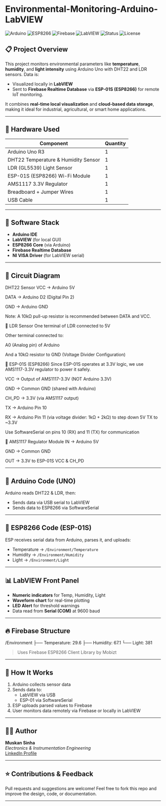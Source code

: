 # Environmental-Monitoring-Arduino-LabVIEW

![Arduino](https://img.shields.io/badge/Platform-Arduino-blue?logo=arduino)
![ESP8266](https://img.shields.io/badge/WiFi-ESP8266-lightgrey?logo=esphome)
![Firebase](https://img.shields.io/badge/Backend-Firebase-yellow?logo=firebase)
![LabVIEW](https://img.shields.io/badge/Visualization-LabVIEW-ffda44)
![Status](https://img.shields.io/badge/Status-Working-brightgreen)
![License](https://img.shields.io/badge/License-MIT-blue.svg)

## 📋 Project Overview

This project monitors environmental parameters like **temperature**, **humidity**, and **light intensity** using Arduino Uno with DHT22 and LDR sensors. Data is:
- Visualized locally in **LabVIEW**
- Sent to **Firebase Realtime Database** via **ESP-01S (ESP8266)** for remote IoT monitoring.

It combines **real-time local visualization** and **cloud-based data storage**, making it ideal for industrial, agricultural, or smart home applications.

---

## 🔧 Hardware Used

| Component              | Quantity |
|------------------------|----------|
| Arduino Uno R3         | 1        |
| DHT22 Temperature & Humidity Sensor | 1 |
| LDR (GL5539) Light Sensor | 1     |
| ESP-01S (ESP8266) Wi-Fi Module | 1 |
| AMS1117 3.3V Regulator | 1        |
| Breadboard + Jumper Wires | 1    |
| USB Cable              | 1        |

---

## 📡 Software Stack

- **Arduino IDE**
- **LabVIEW** (for local GUI)
- **ESP8266 Core** (via Arduino)
- **Firebase Realtime Database**
- **NI VISA Driver** (for LabVIEW serial)

---

## 🔌 Circuit Diagram

DHT22 Sensor
VCC → Arduino 5V

DATA → Arduino D2 (Digital Pin 2)

GND → Arduino GND

Note: A 10kΩ pull-up resistor is recommended between DATA and VCC.

🔹 LDR Sensor
One terminal of LDR connected to 5V

Other terminal connected to:

A0 (Analog pin) of Arduino

And a 10kΩ resistor to GND (Voltage Divider Configuration)

🔹 ESP-01S (ESP8266)
Since ESP-01S operates at 3.3V logic, we use AMS1117-3.3V regulator to power it safely.

VCC → Output of AMS1117-3.3V (NOT Arduino 3.3V)

GND → Common GND (shared with Arduino)

CH_PD → 3.3V (via AMS1117 output)

TX → Arduino Pin 10

RX → Arduino Pin 11 (via voltage divider: 1kΩ + 2kΩ) to step down 5V TX to ~3.3V

Use SoftwareSerial on pins 10 (RX) and 11 (TX) for communication

🔹 AMS1117 Regulator Module
IN → Arduino 5V

GND → Common GND

OUT → 3.3V to ESP-01S VCC & CH_PD

---

## 🧠 Arduino Code (UNO)

Arduino reads DHT22 & LDR, then:
- Sends data via USB serial to LabVIEW
- Sends data to ESP8266 via SoftwareSerial

---

## 📶 ESP8266 Code (ESP-01S)

ESP receives serial data from Arduino, parses it, and uploads:
- Temperature → `/Environment/Temperature`
- Humidity → `/Environment/Humidity`
- Light → `/Environment/Light`

---

## 📊 LabVIEW Front Panel

- **Numeric indicators** for Temp, Humidity, Light
- **Waveform chart** for real-time plotting
- **LED Alert** for threshold warnings
- Data read from **Serial (COM)** at 9600 baud

---

## 🔥 Firebase Structure

/Environment
├── Temperature: 29.6
├── Humidity: 67.1
└── Light: 381

> Uses Firebase ESP8266 Client Library by Mobizt

---

## 🧪 How It Works

1. Arduino collects sensor data
2. Sends data to:
   - LabVIEW via USB
   - ESP-01 via SoftwareSerial
3. ESP uploads parsed values to Firebase
4. User monitors data remotely via Firebase or locally in LabVIEW

---

## 🙋‍♀️ Author

**Muskan Sinha**  
*Electronics & Instrumentation Engineering*  
[LinkedIn Profile](https://www.linkedin.com/in/muskansinha0903)

---

## ⭐ Contributions & Feedback

Pull requests and suggestions are welcome! Feel free to fork this repo and improve the design, code, or documentation.

---
